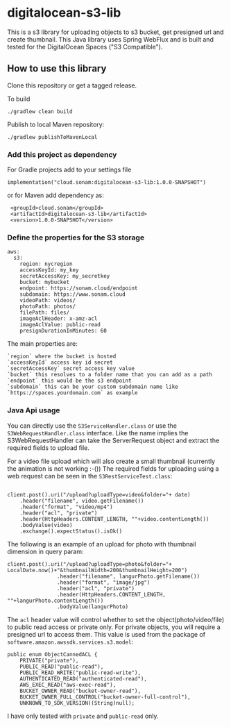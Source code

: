 # digitalocean-s3-lib
This is a s3 library for uploading objects to s3 bucket, get presigned url and create thumbnail.  This Java library uses Spring WebFlux and is built and tested for the DigitalOcean Spaces ("S3 Compatible").

## How to use this library

Clone this repository or get a tagged release.

To build

```shell
./gradlew clean build
```

Publish to local Maven repository:
```shell
./gradlew publishToMavenLocal
```


### Add this project as dependency
For Gradle projects add to your settings file
```
implementation("cloud.sonam:digitalocean-s3-lib:1.0.0-SNAPSHOT")
```

or for Maven add dependency as:
```
 <groupId>cloud.sonam</groupId>
 <artifactId>digitalocean-s3-lib</artifactId>
 <version>1.0.0-SNAPSHOT</version>
```
### Define the properties for the S3 storage
```
aws:
  s3:
    region: nycregion
    accessKeyId: my_key
    secretAccessKey: my_secretkey
    bucket: mybucket
    endpoint: https://sonam.cloud/endpoint
    subdomain: https://www.sonam.cloud
    videoPath: videos/
    photoPath: photos/
    filePath: files/
    imageAclHeader: x-amz-acl
    imageAclValue: public-read
    presignDurationInMinutes: 60
```

The main properties are:

    `region` where the bucket is hosted
    `accessKeyId` access key id secret
    `secretAccessKey` secret access key value
    `bucket` this resolves to a folder name that you can add as a path
    `endpoint` this would be the s3 endpoint
    `subdomain` this can be your custom subdomain name like `https://spaces.yourdomain.com` as example

### Java Api usage
You can directly use the `S3ServiceHandler.class` or use the `S3WebRequestHandler.class` interface.  Like the name implies the S3WebRequestHandler can take the ServerRequest object and extract the required fields to upload file. 

For a video file upload which will also create a small thumbnail (currently the animation is not working :-())
The required fields for uploading using a web request can be seen in the `S3RestServiceTest.class`:
```

client.post().uri("/upload?uploadType=video&folder="+ date)
    .header("filename", video.getFilename())
    .header("format", "video/mp4")
    .header("acl", "private")
    .header(HttpHeaders.CONTENT_LENGTH, ""+video.contentLength())
    .bodyValue(video)
    .exchange().expectStatus().isOk()
```

The following is an example of an upload for photo with thumbnail dimension in query param:
```
client.post().uri("/upload?uploadType=photo&folder="+ LocalDate.now()+"&thumbnailWidth=200&thumbnailHeight=200")
                .header("filename", langurPhoto.getFilename())
                .header("format", "image/jpg")
                .header("acl", "private")
                .header(HttpHeaders.CONTENT_LENGTH, ""+langurPhoto.contentLength())
                .bodyValue(langurPhoto)
```

The `acl` header value will control whether to set the object(photo/video/file) to public read access or private only.  For private objects, you will require a presigned url to access them.
This value is used from the package of `software.amazon.awssdk.services.s3.model`:
```
public enum ObjectCannedACL {
    PRIVATE("private"),
    PUBLIC_READ("public-read"),
    PUBLIC_READ_WRITE("public-read-write"),
    AUTHENTICATED_READ("authenticated-read"),
    AWS_EXEC_READ("aws-exec-read"),
    BUCKET_OWNER_READ("bucket-owner-read"),
    BUCKET_OWNER_FULL_CONTROL("bucket-owner-full-control"),
    UNKNOWN_TO_SDK_VERSION((String)null);
```

I have only tested with `private` and `public-read` only. 
